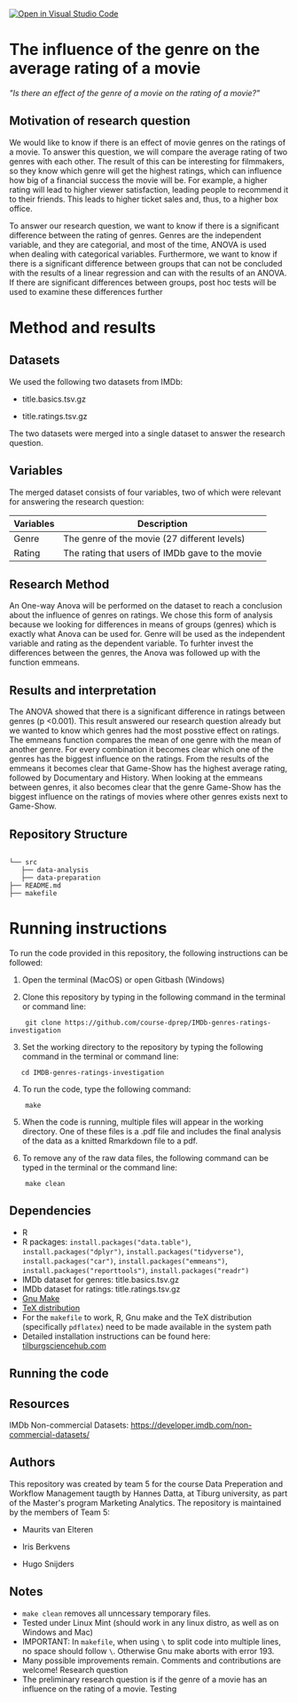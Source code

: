 [![Open in Visual Studio Code](https://classroom.github.com/assets/open-in-vscode-718a45dd9cf7e7f842a935f5ebbe5719a5e09af4491e668f4dbf3b35d5cca122.svg)](https://classroom.github.com/online_ide?assignment_repo_id=11726081&assignment_repo_type=AssignmentRepo)
# The influence of the genre on the average rating of a movie 

_"Is there an effect of the genre of a movie on the rating of a movie?"_


## Motivation of research question

We would like to know if there is an effect of movie genres on the ratings of a movie. To 
answer this question, we will compare the average rating of two genres with each other. The 
result of this can be interesting for filmmakers, so they know which genre will get the highest 
ratings, which can influence how big of a financial success the movie will be. For example, a 
higher rating will lead to higher viewer satisfaction, leading people to recommend it to their 
friends. This leads to higher ticket sales and, thus, to a higher box office. 


To answer our research question, we want to know if there is a significant difference between 
the rating of genres. Genres are the independent variable, and they are categorial, and most 
of the time, ANOVA is used when dealing with categorical variables. Furthermore, we want to 
know if there is a significant difference between groups that can not be concluded with the 
results of a linear regression and can with the results of an ANOVA. If there are significant 
differences between groups, post hoc tests will be used to examine these differences further

# Method and results

## Datasets
We used the following two datasets from IMDb:

-  title.basics.tsv.gz
  
-  title.ratings.tsv.gz


The two datasets were merged into a single dataset to answer the research question.  

## Variables 

The merged dataset consists of four variables, two of which were relevant for answering the research question: 

| Variables | Description                                              |
| ----------|----------------------------------------------------------|
| Genre     | The genre of the movie (27 different levels)             |
| Rating    | The rating that users of IMDb gave to the movie          | 

## Research Method 

An One-way Anova will be performed on the dataset to reach a conclusion about the influence of genres on ratings. We chose this form of analysis because we looking for differences in means of groups (genres) which is exactly what Anova can be used for. Genre will be used as the independent variable and rating as the dependent variable. To furhter invest the differences between the genres, the Anova was followed up with the function emmeans. 

## Results and interpretation 

The ANOVA showed that there is a significant difference in ratings between genres (p <0.001). This result answered our research question already but we wanted to know which genres had the most posstive effect on ratings. The emmeans function compares the mean of one genre with the mean of another genre. For every combination it becomes clear which one of the genres has the biggest influence on the ratings. From the results of the emmeans it becomes clear that Game-Show has the highest average rating, followed by Documentary and History. When looking at the emmeans between genres, it also becomes clear that the genre Game-Show has the biggest influence on the ratings of movies where other genres exists next to Game-Show. 


## Repository Structure 
```

└── src
   ├── data-analysis
   ├── data-preparation
├── README.md
├── makefile
```
# Running instructions 

To run the code provided in this repository, the following instructions can be followed:

1. Open the terminal (MacOS) or open Gitbash (Windows)
   
2. Clone this repository by typing in the following command in the terminal or command line:
```
    git clone https://github.com/course-dprep/IMDb-genres-ratings-investigation
```
3. Set the working directory to the repository by typing the following command in the terminal or command line:
```
   cd IMDB-genres-ratings-investigation
```
4. To run the code, type the following command:
```
    make
```
5. When the code is running, multiple files will appear in the working directory. One of these files is a .pdf file and includes the final analysis of the data as a knitted Rmarkdown file to a pdf.

6. To remove any of the raw data files, the following command can be typed in the terminal or the command line:
```
    make clean 
```
## Dependencies
- R 
- R packages: `install.packages("data.table")`, `install.packages("dplyr")`, `install.packages("tidyverse")`, `install.packages("car")`, `install.packages("emmeans")`, `install.packages("reporttools")`, `install.packages("readr")`
- IMDb dataset for genres: title.basics.tsv.gz
- IMDb dataset for ratings: title.ratings.tsv.gz
- [Gnu Make](https://tilburgsciencehub.com/get/make) 
- [TeX distribution](https://tilburgsciencehub.com/get/latex/?utm_campaign=referral-short)
- For the `makefile` to work, R, Gnu make and the TeX distribution (specifically `pdflatex`) need to be made available in the system path 
- Detailed installation instructions can be found here: [tilburgsciencehub.com](http://tilburgsciencehub.com/)

## Running the code 

## Resources 
IMDb Non-commercial Datasets: <https://developer.imdb.com/non-commercial-datasets/>  

## Authors 
This repository was created by team 5 for the course Data Preperation and Workflow Management taugth by Hannes Datta, at Tiburg university, as part of the Master's program Marketing Analytics. The repository is maintained by the members of Team 5: 

-  Maurits van Elteren
  
-  Iris Berkvens
   
-  Hugo Snijders



## Notes
- `make clean` removes all unncessary temporary files. 
- Tested under Linux Mint (should work in any linux distro, as well as on Windows and Mac) 
- IMPORTANT: In `makefile`, when using `\` to split code into multiple lines, no space should follow `\`. Otherwise Gnu make aborts with error 193. 
- Many possible improvements remain. Comments and contributions are welcome!
Research question 
- The preliminary research question is if the genre of a movie has an influence on the rating of a movie. 
Testing

